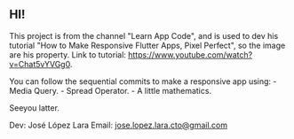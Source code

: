 HI!
--------------------------

This project is from the channel "Learn App Code",
and is used to dev his tutorial "How to Make Responsive Flutter Apps, Pixel Perfect",
so the image are his property.
Link to tutorial: https://www.youtube.com/watch?v=Chat5vYVGg0.

You can follow the sequential commits to make a responsive app using:
    - Media Query.
    - Spread Operator.
    - A little mathematics.

Seeyou latter.

Dev: José López Lara
Email: jose.lopez.lara.cto@gmail.com
